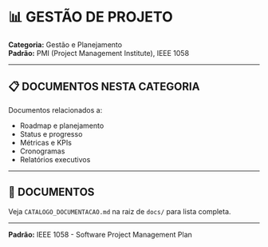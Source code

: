 # 📊 GESTÃO DE PROJETO

**Categoria:** Gestão e Planejamento  
**Padrão:** PMI (Project Management Institute), IEEE 1058

---

## 📋 DOCUMENTOS NESTA CATEGORIA

Documentos relacionados a:
- Roadmap e planejamento
- Status e progresso
- Métricas e KPIs
- Cronogramas
- Relatórios executivos

---

## 📁 DOCUMENTOS

Veja `CATALOGO_DOCUMENTACAO.md` na raiz de `docs/` para lista completa.

---

**Padrão:** IEEE 1058 - Software Project Management Plan

